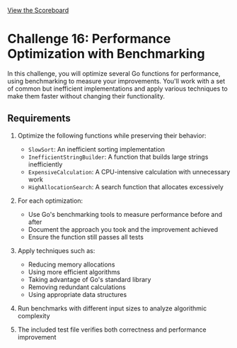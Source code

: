 [View the Scoreboard](SCOREBOARD.md)

# Challenge 16: Performance Optimization with Benchmarking

In this challenge, you will optimize several Go functions for performance, using benchmarking to measure your improvements. You'll work with a set of common but inefficient implementations and apply various techniques to make them faster without changing their functionality.

## Requirements

1. Optimize the following functions while preserving their behavior:
   - `SlowSort`: An inefficient sorting implementation
   - `InefficientStringBuilder`: A function that builds large strings inefficiently
   - `ExpensiveCalculation`: A CPU-intensive calculation with unnecessary work
   - `HighAllocationSearch`: A search function that allocates excessively
   
2. For each optimization:
   - Use Go's benchmarking tools to measure performance before and after
   - Document the approach you took and the improvement achieved
   - Ensure the function still passes all tests
   
3. Apply techniques such as:
   - Reducing memory allocations
   - Using more efficient algorithms
   - Taking advantage of Go's standard library
   - Removing redundant calculations
   - Using appropriate data structures
   
4. Run benchmarks with different input sizes to analyze algorithmic complexity
5. The included test file verifies both correctness and performance improvement 